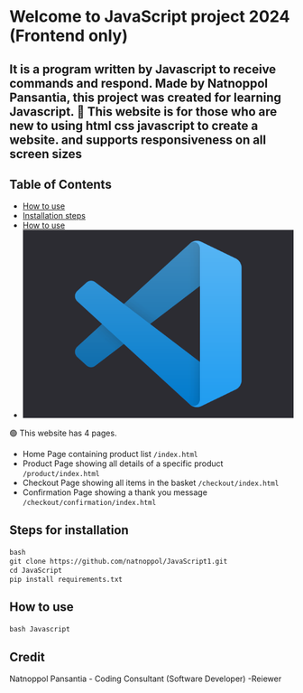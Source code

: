 
# Welcome to JavaScript project 2024 (Frontend only)

## It is a program written by Javascript to receive commands and respond. Made by Natnoppol Pansantia, this project was created for learning Javascript.  💖 This website is for those who are new to using html css javascript to create a website. and supports responsiveness on all screen sizes


## Table of Contents
- [How to use](#How%20to%20use)
- [Installation steps](#Installation%20steps)
- [How to use](#how-to-use)
- ![banner img](https://github.com/natnoppol/JavaScript1/blob/main/Photo/4f0ac3e0-visual_studio_code.png)


🟢 This website has 4 pages.

- Home Page containing product list `/index.html`
- Product Page showing all details of a specific product `/product/index.html`
- Checkout Page showing all items in the basket `/checkout/index.html`
- Confirmation Page showing a thank you message `/checkout/confirmation/index.html`

## Steps for installation

```
bash
git clone https://github.com/natnoppol/JavaScript1.git
cd JavaScript
pip install requirements.txt
```

## How to use
``` bash Javascript ```

## Credit
Natnoppol Pansantia - Coding Consultant (Software Developer)
-Reiewer


